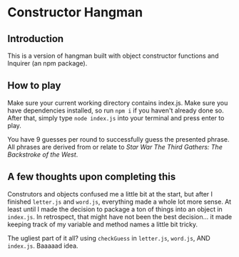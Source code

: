 Constructor Hangman
===================

Introduction
------------
This is a version of hangman built with object constructor functions and Inquirer (an npm package).

How to play
-----------
Make sure your current working directory contains index.js.  Make sure you have dependencies installed, so run `npm i` if you haven't already done so.  After that, simply type `node index.js` into your terminal and press enter to play.

You have 9 guesses per round to successfully guess the presented phrase.  All phrases are derived from or relate to _Star War The Third Gathers:  The Backstroke of the West_.

A few thoughts upon completing this
-----------------------------------
Construtors and objects confused me a little bit at the start, but after I finished `letter.js` and `word.js`, everything made a whole lot more sense.  At least until I made the decision to package a ton of things into an object in `index.js`.  In retrospect, that might have not been the best decision...  it made keeping track of my variable and method names a little bit tricky.

The ugliest part of it all?  using `checkGuess` in `letter.js`, `word.js`, AND `index.js`.  Baaaaad idea.